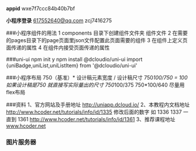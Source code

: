 **appid**
wxe7f7ccc84b40b7bf

**小程序登录** 
617552640@qq.com zcj7416275

###小程序组件的用法
1 components 目录下创建组件文件夹 组件文件
2 在需要的pages目录下的page页面里json文件配置此页面需要的组件
3 在组件上定义页面传递的属性
4 在组件内接受页面传递的属性

###uni-ui
npm init y
npm install @dcloudio/uni-ui
import {uniBadge,uniList,uniListItem} from '@dcloudio/uni-ui'

###小程序布局
750（基准）* 设计稿元素宽度 / 设计稿尺寸
750*100/750 = 100  如果设计稿是750 就直接写实际量出的尺寸
750*100/375
750*100/640
尽量用flex布局

###资料
1、官方网站及手册地址
http://uniapp.dcloud.io/
2、本教程内文档地址
http://www.hcoder.net/tutorials/info/id/1335
修改后面的数字 如 1336 1337 一直到 1361
http://www.hcoder.net/tutorials/info/id/1361
3、推荐课程地址
www.hcoder.net

### 图片服务器
[](https://image.llzg.cn/iserver/upload/single?thumb=yes&callback=https://ciyunsi.llzg.cn/upload/passdata)




















